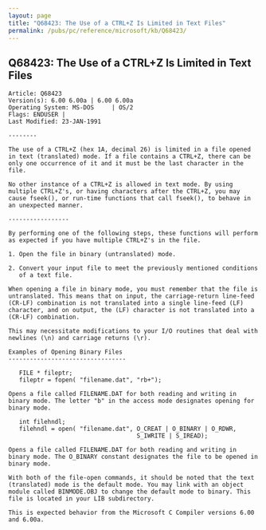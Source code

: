 ```yaml
---
layout: page
title: "Q68423: The Use of a CTRL+Z Is Limited in Text Files"
permalink: /pubs/pc/reference/microsoft/kb/Q68423/
---
```


## Q68423: The Use of a CTRL+Z Is Limited in Text Files

	Article: Q68423
	Version(s): 6.00 6.00a | 6.00 6.00a
	Operating System: MS-DOS     | OS/2
	Flags: ENDUSER |
	Last Modified: 23-JAN-1991
	
	--------
	
	The use of a CTRL+Z (hex 1A, decimal 26) is limited in a file opened
	in text (translated) mode. If a file contains a CTRL+Z, there can be
	only one occurrence of it and it must be the last character in the
	file.
	
	No other instance of a CTRL+Z is allowed in text mode. By using
	multiple CTRL+Z's, or having characters after the CTRL+Z, you may
	cause fseek(), or run-time functions that call fseek(), to behave in
	an unexpected manner.
	
	-----------------
	
	By performing one of the following steps, these functions will perform
	as expected if you have multiple CTRL+Z's in the file.
	
	1. Open the file in binary (untranslated) mode.
	
	2. Convert your input file to meet the previously mentioned conditions
	   of a text file.
	
	When opening a file in binary mode, you must remember that the file is
	untranslated. This means that on input, the carriage-return line-feed
	(CR-LF) combination is not translated into a single line-feed (LF)
	character, and on output, the (LF) character is not translated into a
	(CR-LF) combination.
	
	This may necessitate modifications to your I/O routines that deal with
	newlines (\n) and carriage returns (\r).
	
	Examples of Opening Binary Files
	---------------------------------
	
	   FILE * fileptr;
	   fileptr = fopen( "filename.dat", "rb+");
	
	Opens a file called FILENAME.DAT for both reading and writing in
	binary mode. The letter "b" in the access mode designates opening for
	binary mode.
	
	   int filehndl;
	   filehndl = open( "filename.dat", O_CREAT | O_BINARY | O_RDWR,
	                                    S_IWRITE | S_IREAD);
	
	Opens a file called FILENAME.DAT for both reading and writing in
	binary mode. The O_BINARY constant designates the file to be opened in
	binary mode.
	
	With both of the file-open commands, it should be noted that the text
	(translated) mode is the default mode. You may link with an object
	module called BINMODE.OBJ to change the default mode to binary. This
	file is located in your LIB subdirectory.
	
	This is expected behavior from the Microsoft C Compiler versions 6.00
	and 6.00a.
